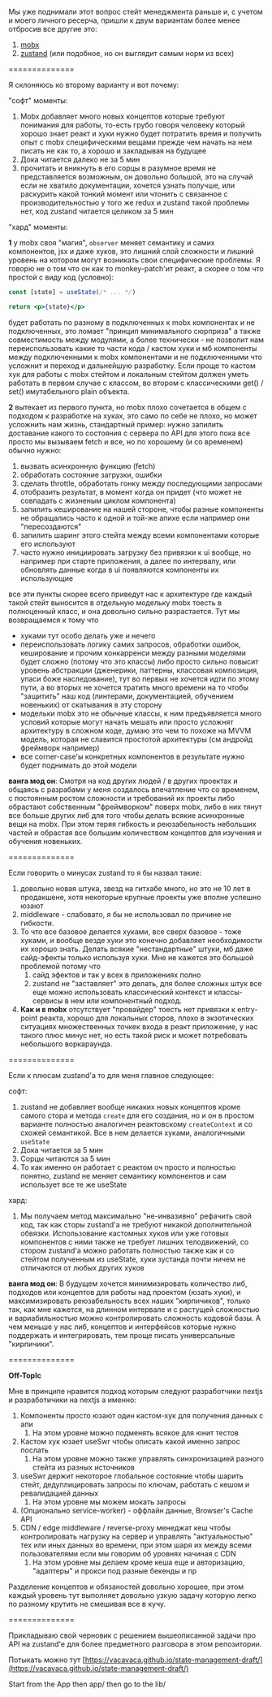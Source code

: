 
Мы уже поднимали этот вопрос стейт менеджмента раньше и, с учетом и моего личного ресерча, пришли к двум вариантам более менее отбросив все другие это:

1) [mobx](https://mobx.js.org/README.html)
2) [zustand](https://github.com/pmndrs/zustand) (или подобное, но он выглядит самым норм из всех)

==============

Я склоняюсь ко второму варианту и вот почему:

"софт" моменты:

1) Mobx добавляет много новых концептов которые требуют понимания для работы, то-есть грубо говоря человеку который хорошо знает реакт и хуки нужно будет потратить время и получить опыт с mobx специфическими вещами прежде чем начать на нем писать не как то, а хорошо и закладывая на будущее
2) Дока читается далеко не за 5 мин
3) прочитать и вникнуть в его сорцы в разумное время не представляется возможным, он довольно большой, это на случай если не хватило документации, хочется узнать получше, или раскурить какой тонкий момент или чтонить с связанное с производительностью у того же redux и zustand такой проблемы нет, код zustand читается целиком за 5 мин

"хард" моменты:

__1__ у mobx своя "магия", `observer` меняет семантику и самих компонентов, jsx и даже хуков, это лишний слой сложности и лишний уровень на котором могут возникать свои специфические проблемы. Я говорю не о том что он как то monkey-patch'ит реакт, а скорее о том что простой с виду код (условно):
```jsx
const [state] = useState(/* ... */)

return <p>{state}</p>
```
будет работать по разному в подключенных к mobx компонентах и не подключенных, это ломает "принцип минимального сюрприза" а также совместимость между модулями, а более технически - не позволит нам переиспользовать какие то части кода / кастом хуки и мб компоненты между подключенными к mobx компонентами и не подключенными что усложнит и переход и дальнейшую разработку. Если проще то кастом хук для работы с mobx стейтом и локальным стейтом должен уметь работать в первом случае с классом, во втором с классическими get() / set() имутабельного plain объекта.

__2__ вытекает из первого пункта, но mobx плохо сочетается в общем с подходом к разработке на хуках, это само по себе не плохо, но может усложнить нам жизнь, стандартный пример: нужно запилить доставание какого то состояния с сервера по API для этого пока все просто мы вызываем fetch и все, но по хорошему (и со временем) обычно нужно:
1) вызвать асинхронную функцию (fetch)
2) обработать состояние загрузки, ошибки
3) сделать throttle, обработать гонку между последующими запросами
4) отобразить результат, в момент когда он придет (что может не совпадать с жизненым циклом компонента)
5) запилить кеширование на нашей стороне, чтобы разные компоненты не обращались часто к одной и той-же апихе если например они "пересоздаются"
6) запилить шаринг этого стейта между всеми компонентами которые его используют
7) часто нужно инициировать загрузку без привязки к ui вообще, но например при старте приложения, а далее по интервалу, или обновлять данные когда в ui появляются компоненты их использующие

все эти пункты скорее всего приведут нас к архитектуре где каждый такой стейт выносится в отдельную модельку mobx тоесть в полноценный класс, и она довольно сильно разрастается. Тут мы возвращаемся к тому что

- хуками тут особо делать уже и нечего
- переиспользовать логику самих запросов, обработки ошибок, кеширование и прочим конкарренси между разными моделями будет сложно (потому что это классы) либо просто сильно повысит уровень абстракции (дженерики, паттерны, классовая композиция, упаси боже наследование), тут во первых не хочется идти по этому пути, а во вторых не хочется тратить много времени на то чтобы "защитить" наш код (линтерами, документацией, обучением новеньких) от скатывания в эту сторону
- модельки mobx это не обычные классы, к ним предъявляется много условий которые могут начать мешать или просто усложнят архитектуру в сложном коде, думаю это чем то похоже на MVVM модель, которая не славится простотой архитектуры (см андройд фреймворк например)
- все corner-case'ы конкретных компонентов в результате нужно будет поднимать до этой модели


__ванга мод он__: Смотря на код других людей / в других проектах и общаясь с разрабами у меня создалось впечатление что со временем, с постоянным ростом сложности и требований их проекты либо обрастают собственным "фреймворком" поверх mobx, либо в них тянут все больше других либ для того чтобы делать всякие асинхронные вещи на mobx. При этом теряя гибкость и реюзабельность небольших частей и обрастая все большим количеством концептов для изучения и обучения новеньких.

==============

Если говорить о минусах zustand то я бы назвал такие:

1) довольно новая штука, звезд на гитхабе много, но это не 10 лет в продакшене, хотя некоторые крупные проекты уже вполне успешно юзают
3) middleware - слабовато, я бы не использовал по причине не гибкости.
4) То что все базовое делается хуками, все сверх базовое - тоже хуками, и вообще везде хуки это конечно добавляет необходимости их хорошо знать. Делать всякие "нестандартные" штуки, мб даже сайд-эфекты только используя хуки. Мне не кажется это большой проблемой потому что
    1) сайд эфектов и так у всех в приложениях полно
    2) zustand не "заставляет" это делать, для более сложных штук все еще можно использовать классический контекст и классы-сервисы в нем или компонентный подход.
5) __Как и в mobx__ отсутствует "провайдер" тоесть нет привязки к entry-point реакта, хорошо для локальных сторов, плохо в экзотических ситуациях множественных точкек входа в реакт приложение, у нас такого плюс минус нет, но есть такой риск и может потребовать небольшого воркараунда.

==============

Если к плюсам zustand'a то для меня главное следующее:

софт:

1) zustand не добавляет вообще никаких новых концептов кроме самого стора и метода `create` для его создания, но и он в простом варианте полностью аналогичен реактовскому `createContext` и со схожей семантикой. Все в нем делается хуками, аналогичными `useState`
2) Дока читается за 5 мин
3) Сорцы читаются за 5 мин
4) То как именно он работает с реактом оч просто и полностью понятно, zustand не меняет семантику компонентов и сам использует все те же useState

хард:

1) Мы получаем метод максимально "не-инвазивно" рефачить свой код, так как сторы zustand'а не требуют никакой дополнительной обвязки. Использование кастомных хуков или уже готовых компонентов с ними также не требует лишних телодвижений, со стором zustand'a можно работать полностью также как и со стейтом полученным из useState, хуки зустанда почти ничем не отличаются от любых других хуков

__ванга мод он__: В будущем хочется минимизировать количество либ, подходов или концептов для работы над проектом (юзать хуки), и максимизировать реюзабельность всех наших "кирпичиков", только так, как мне кажется, на длинном интервале и с растущей сложностью и вариабильностью можно контролировать сложность кодовой базы. А чем меньше у нас либ, концептов и интерфейсов которые нужно поддержать и интегрировать, тем проще писать универсальные "кирпичики".

==============

__Off-TopIc__

Мне в принципе нравится подход которым следуют разработчики nextjs и разработичики на nextjs а именно:

1) Компоненты просто юзают один кастом-хук для получения данных с апи
	1) На этом уровне можно подменять всякое для юнит тестов
2) Кастом хук юзает useSwr чтобы описать какой именно запрос послать
	1) На этом уровне можно также управлять синхронизацией разного стейта из разных источников
3) useSwr держит некоторое глобальное состояние чтобы шарить стейт,  дедуплицировать запросы по ключам, работать с кешом и ревалидацией данных
	1) На этом уровне мы можем мокать запросы
4) (Опционально service-worker) - оффлайн данные, Browser's Cache API
5) CDN / edge middleware / reverse-proxy менеджат кеш чтобы контролировать нагрузку на сервер и управлять "актуальностью" тех или иных данных во времени, при этом шаря их между всеми пользователями если мы говорим об уровнях начиная с CDN
	1) На этом уровне мы делаем кроме кеша еще и авторизацию, "адаптеры" и прокси под разные бекенды и пр

Разделение концептов и обязаностей довольно хорошее, при этом каждый уровень тут выполняет довольно узкую задачу которую легко по разному крутить не смешивая все в кучу.

==============

Прикладываю свой черновик с решением вышеописанной задачи про API на zustand'e для более предметного разговора в этом репозитории.

Потыкать можно тут [https://vacavaca.github.io/state-management-draft/](https://vacavaca.github.io/state-management-draft/)

Start from the App then app/ then go to the lib/
